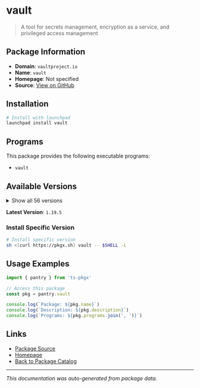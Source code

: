 # vault

> A tool for secrets management, encryption as a service, and privileged access management

## Package Information

- **Domain**: `vaultproject.io`
- **Name**: `vault`
- **Homepage**: Not specified
- **Source**: [View on GitHub](https://github.com/pkgxdev/pantry/tree/main/projects/vaultproject.io/package.yml)

## Installation

```bash
# Install with launchpad
launchpad install vault
```

## Programs

This package provides the following executable programs:

- `vault`

## Available Versions

<details>
<summary>Show all 56 versions</summary>

- `1.19.5`, `1.19.4`, `1.19.3`, `1.19.2`, `1.19.1`
- `1.19.0`, `1.18.5`, `1.18.4`, `1.18.3`, `1.18.2`
- `1.18.1`, `1.18.0`, `1.17.6`, `1.17.5`, `1.17.4`
- `1.17.3`, `1.17.2`, `1.17.1`, `1.17.0`, `1.16.3`
- `1.16.2`, `1.16.1`, `1.16.0`, `1.15.6`, `1.15.5`
- `1.15.4`, `1.15.3`, `1.15.2`, `1.15.1`, `1.15.0`
- `1.14.10`, `1.14.9`, `1.14.8`, `1.14.7`, `1.14.6`
- `1.14.5`, `1.14.4`, `1.14.3`, `1.14.2`, `1.14.1`
- `1.14.0`, `1.13.13`, `1.13.12`, `1.13.11`, `1.13.10`
- `1.13.9`, `1.13.8`, `1.13.7`, `1.13.6`, `1.13.5`
- `1.13.4`, `1.13.3`, `1.12.11`, `1.12.10`, `1.12.9`
- `1.12.8`

</details>

**Latest Version**: `1.19.5`

### Install Specific Version

```bash
# Install specific version
sh <(curl https://pkgx.sh) vault -- $SHELL -i
```

## Usage Examples

```typescript
import { pantry } from 'ts-pkgx'

// Access this package
const pkg = pantry.vault

console.log(`Package: ${pkg.name}`)
console.log(`Description: ${pkg.description}`)
console.log(`Programs: ${pkg.programs.join(', ')}`)
```

## Links

- [Package Source](https://github.com/pkgxdev/pantry/tree/main/projects/vaultproject.io/package.yml)
- [Homepage](#)
- [Back to Package Catalog](../../package-catalog.md)

---

*This documentation was auto-generated from package data.*
